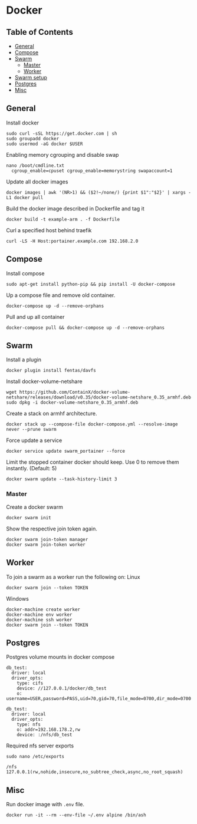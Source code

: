 # Docker

## Table of Contents
* [General](#general)
* [Compose](#compose)
* [Swarm](#swarm)
  * [Master](#master)
  * [Worker](#worker)
* [Swarm setup](swarm-setup/README.md)  
* [Postgres](#postgres)
* [Misc](#misc)


## General

Install docker
```
sudo curl -sSL https://get.docker.com | sh
sudo groupadd docker
sudo usermod -aG docker $USER
```

Enabling memory cgrouping and disable swap 
```
nano /boot/cmdline.txt
  cgroup_enable=cpuset cgroup_enable=memorystring swapaccount=1
```

Update all docker images
```
docker images | awk '(NR>1) && ($2!~/none/) {print $1":"$2}' | xargs -L1 docker pull
```

Build the docker image described in Dockerfile and tag it
```
docker build -t example-arm . -f Dockerfile
```

Curl a specified host behind traefik
```
curl -LS -H Host:portainer.example.com 192.168.2.0
```


## Compose

Install compose
```
sudo apt-get install python-pip && pip install -U docker-compose
```

Up a compose file and remove old container.
```
docker-compose up -d --remove-orphans
```

Pull and up all container
```
docker-compose pull && docker-compose up -d --remove-orphans
```

## Swarm

Install a plugin
```
docker plugin install fentas/davfs
```

Install docker-volume-netshare
```
wget https://github.com/ContainX/docker-volume-netshare/releases/download/v0.35/docker-volume-netshare_0.35_armhf.deb
sudo dpkg -i docker-volume-netshare_0.35_armhf.deb
```

Create a stack on armhf architecture.
```
docker stack up --compose-file docker-compose.yml --resolve-image never --prune swarm
```

Force update a service
```
docker service update swarm_portainer --force
```

Limit the stopped container docker should keep. Use 0 to remove them instantly. (Default: 5)
```
docker swarm update --task-history-limit 3
```


### Master

Create a docker swarm
```
docker swarm init
```
Show the respective join token again.
```
docker swarm join-token manager
docker swarm join-token worker
```

## Worker

To join a swarm as a worker run the following on:
Linux
```
docker swarm join --token TOKEN
```

Windows
```
docker-machine create worker
docker-machine env worker
docker-machine ssh worker
docker swarm join --token TOKEN
```


## Postgres

Postgres volume mounts in docker compose
```
db_test:
  driver: local
  driver_opts:
    type: cifs
    device: //127.0.0.1/docker/db_test
    o: username=USER,password=PASS,uid=70,gid=70,file_mode=0700,dir_mode=0700

db_test:
  driver: local
  driver_opts:
    type: nfs
    o: addr=192.168.178.2,rw
    device: :/nfs/db_test
```

Required nfs server exports
```
sudo nano /etc/exports

/nfs               127.0.0.1(rw,nohide,insecure,no_subtree_check,async,no_root_squash)
```


## Misc

Run docker image with ``.env`` file.
```
docker run -it --rm --env-file ~/.env alpine /bin/ash
```
